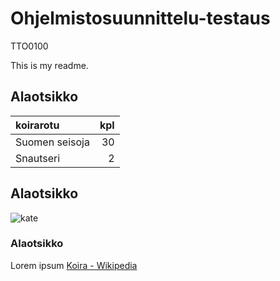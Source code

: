 # Ohjelmistosuunnittelu-testaus
TTO0100

This is my readme.
## Alaotsikko

| koirarotu | kpl |
|:----------|----:|
| Suomen seisoja | 30 |
| Snautseri | 2 |


## Alaotsikko



![kate](http://www.steveaoki.com/site/wp-content/uploads/2016/01/boobs-lead-2.jpg)

### Alaotsikko

Lorem ipsum
[Koira - Wikipedia](https://fi.wikipedia.org/wiki/Koira)

